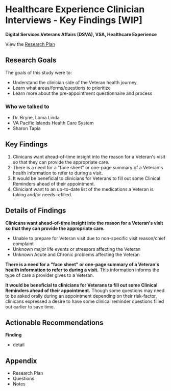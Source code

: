 # Healthcare Experience Clinician Interviews - Key Findings [WIP]
**Digital Services Veterans Affairs (DSVA), VSA, Healthcare Experience**

View the [Research Plan](https://github.com/department-of-veterans-affairs/va.gov-team/blob/master/products/health-care/questionnaire/discovery/stakeholder-interviews/clinician-interviews/research-plan.md)

## Research Goals 

The goals of this study were to:
- Understand the clinician side of the Veteran health journey
- Learn what areas/forms/questions to prioritize 
- Learn more about the pre-appointment questionnaire and process 

### Who we talked to

- Dr. Bryne, Loma Linda
- VA Pacific Islands Health Care System
- Sharon Tapia 

## Key Findings

1. Clinicans want ahead-of-time insight into the reason for a Veteran's visit so that they can provide the appropriate care.
2. There is a need for a "face sheet" or one-page summary of a Veteran's health information to refer to during a visit.
3. It would be beneficial to clinicians for Veterans to fill out some Clinical Reminders ahead of their appointment.
4. Cliniciant want to an up-to-date list of the medications a Veteran is taking and/or needs refilled.

## Details of Findings

**Clinicans want ahead-of-time insight into the reason for a Veteran's visit so that they can provide the appropriate care.**
- Unable to prepare for Veteran visit due to non-specific visit reason/chief complaint
- Unknown major life events or stressors affecting the Veteran
- Unknown Acute and Chronic problems affecting the Veteran

**There is a need for a "face sheet" or one-page summary of a Veteran's health information to refer to during a visit.** This information informs the type of care a provider gives to a Veteran.

**It would be beneficial to clinicians for Veterans to fill out some Clinical Reminders ahead of their appointment.** Though some questions may need to be asked orally during an appointment depending on their risk-factor, clinicans expressed a desire to have some clinical reminder questions filled out earlier to save time.

## Actionable Recommendations

**Finding**
- detail

## Appendix
- Research Plan
- Questions
- Notes
